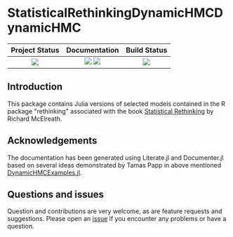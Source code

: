 # StatisticalRethinkingDynamicHMCDynamicHMC


| **Project Status**                                                               |  **Documentation**                                                               | **Build Status**                                                                                |
|:-------------------------------------------------------------------------------:|:-------------------------------------------------------------------------------:|:-----------------------------------------------------------------------------------------------:|
|![][project-status-img] | [![][docs-stable-img]][docs-stable-url] [![][docs-dev-img]][docs-dev-url] | [![][travis-img]][travis-url] |

## Introduction

This package contains Julia versions of selected models contained in the R package "rethinking" associated with the book [Statistical Rethinking](https://xcelab.net/rm/statistical-rethinking/) by Richard McElreath.

## Acknowledgements

The  documentation has been generated using Literate.jl and Documenter.jl based on several ideas demonstrated by Tamas Papp in above mentioned  [DynamicHMCExamples.jl](https://tpapp.github.io/DynamicHMCExamples.jl).

## Questions and issues

Question and contributions are very welcome, as are feature requests and suggestions. Please open an [issue][issues-url] if you encounter any problems or have a question.

[docs-dev-img]: https://img.shields.io/badge/docs-dev-blue.svg
[docs-dev-url]: https://stanjulia.github.io/StatisticalRethinkingDynamicHMC.jl/latest

[docs-stable-img]: https://img.shields.io/badge/docs-stable-blue.svg
[docs-stable-url]: https://stanjulia.github.io/StatisticalRethinkingDynamicHMC.jl/stable

[travis-img]: https://travis-ci.org/StanJulia/StatisticalRethinkingDynamicHMC.jl.svg?branch=master
[travis-url]: https://travis-ci.org/StanJulia/StatisticalRethinkingDynamicHMC.jl

[codecov-img]: https://codecov.io/gh/StanJulia/StatisticalRethinkingDynamicHMC.jl/branch/master/graph/badge.svg
[codecov-url]: https://codecov.io/gh/StanJulia/StatisticalRethinkingDynamicHMC.jl

[issues-url]: https://github.com/StanJulia/StatisticalRethinkingDynamicHMC.jl/issues

[project-status-img]: https://img.shields.io/badge/lifecycle-wip-orange.svg

